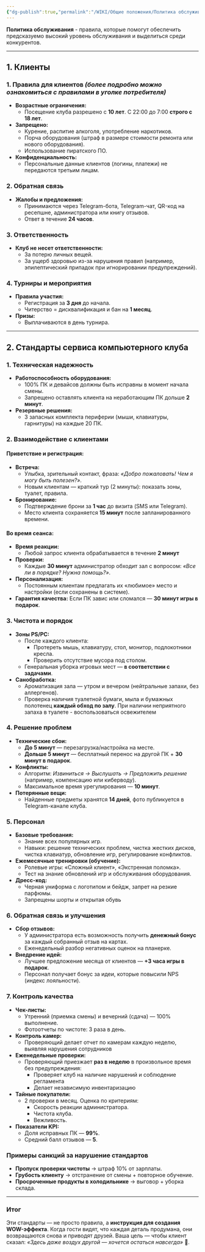 ```yaml
---
{"dg-publish":true,"permalink":"/WIKI/Общие положения/Политика обслуживания/"}
---
```


**Политика обслуживания** - правила, которые помогут обеспечить предсказуемо высокий уровень обслуживания и выделиться среди конкурентов.
___

## **1. Клиенты** 
### **1. Правила для клиентов** *(более подробно можно ознакомиться с правилами в уголке потребителя)*
- **Возрастные ограничения:**
    - Посещение клуба разрешено с **10 лет**. С 22:00 до 7:00 **строго с 18 лет**.
- **Запрещено:**
    - Курение, распитие алкоголя, употребление наркотиков.
    - Порча оборудования (штраф в размере стоимости ремонта или нового оборудования).
    - Использование пиратского ПО.   
- **Конфиденциальность:**
    - Персональные данные клиентов (логины, платежи) не передаются третьим лицам.

### **2. Обратная связь**
- **Жалобы и предложения:**
    - Принимаются через Telegram-бота, Telegram-чат, QR-код на ресепшне, администратора или книгу отзывов.
    - Ответ в течение **24 часов**.

### **3. Ответственность**
- **Клуб не несет ответственности:**
    - За потерю личных вещей.
    - За ущерб здоровью из-за нарушения правил (например, эпилептический припадок при игнорировании предупреждений).

### **4. Турниры и мероприятия**
- **Правила участия:**
    - Регистрация за **3 дня** до начала.
    - Читерство = дисквалификация и бан на **1 месяц**.
- **Призы:**
    - Выплачиваются в день турнира.

---

## **2. Стандарты сервиса компьютерного клуба**  
### **1. Техническая надежность**  
- **Работоспособность оборудования:**  
  - 100% ПК и девайсов должны быть исправны в момент начала смены.  
  - Запрещено оставлять клиента на неработающим ПК дольше **2 минут**.  
- **Резервные решения:**  
  - 3 запасных комплекта периферии (мыши, клавиатуры, гарнитуры) на каждые 20 ПК.  

### **2. Взаимодействие с клиентами**  
#### **Приветствие и регистрация:**  
- **Встреча:**  
  - Улыбка, зрительный контакт, фраза: *«Добро пожаловать! Чем я могу быть полезен?»*.  
  - Новым клиентам — краткий тур (2 минуты): показать зоны, туалет, правила.  
- **Бронирование:**  
  - Подтверждение брони за **1 час** до визита (SMS или Telegram).  
  - Место клиента сохраняется **15 минут** после запланированного времени.

#### **Во время сеанса:**  
- **Время реакции:** 
  - Любой запрос клиента обрабатывается в течение **2 минут**
- **Проверки:**  
  - Каждые **30 минут** администратор обходит зал с вопросом: *«Все ли в порядке? Нужна помощь?»*.  
- **Персонализация:**  
  - Постоянным клиентам предлагать их «любимое» место и настройки (если сохранены в системе).
 - **Гарантия качества:** Если ПК завис или сломался — **30 минут игры в подарок**.

### **3. Чистота и порядок**  
- **Зоны PS/PC:**  
  - После каждого клиента:  
    - Протереть мышь, клавиатуру, стол, монитор, подлокотники кресла.  
    - Проверить отсутствие мусора под столом.  
  - Генеральная уборка игровых мест — **в соответствии с задачами**.  
- **Санобработка:**  
  - Ароматизация зала — утром и вечером (нейтральные запахи, без аллергенов).
  - Проверка наличия туалетной бумаги, мыла и бумажных полотенец **каждый обход по залу**. При наличии неприятного запаха в туалете - воспользоваться освежителем

### **4. Решение проблем**  
- **Технические сбои:**  
  - **До 5 минут** — перезагрузка/настройка на месте.  
  - **Дольше 5 минут** — бесплатный перенос на другой ПК + **30 минут в подарок**.  
- **Конфликты:**  
  - Алгоритм: *Извиниться → Выслушать → Предложить решение* (например, компенсацию или киберводу).  
  - Максимальное время урегулирования — **10 минут**.  
- **Потерянные вещи:**  
  - Найденные предметы хранятся **14 дней**, фото публикуется в Telegram-канале клуба.

### **5. Персонал**  
- **Базовые требования:**  
  - Знание всех популярных игр.  
  - Навыки: решение технических проблем, чистка жестких дисков, чистка клавиатур, обновление игр, регулирование конфликтов.
- **Ежемесячные тренировки (обучение):**  
  - Ролевые игры: «Сложный клиент», «Экстренная поломка».  
  - Тест на знание обновлений игр и обслуживания оборудования. 
- **Дресс-код:**  
  - Черная униформа с логотипом и бейдж, запрет на резкие парфюмы.
  - Запрещены шорты и открытая обувь

### **6. Обратная связь и улучшения**  
- **Сбор отзывов:**  
  - У администратора есть возможность получить **денежный бонус** за каждый собранный отзыв на картах. 
  - Еженедельный разбор негативных оценок на планерке.  
- **Внедрение идей:**  
  - Лучшее предложение месяца от клиентов — **+3 часа игры в подарок**.  
  - Персонал получает бонус за идеи, которые повысили NPS (индекс лояльности).

### **7. Контроль качества**  
- **Чек-листы:**  
  - Утренний (приемка смены) и вечерний (сдача) — 100% выполнение.  
  - Фотоотчеты по чистоте: 3 раза в день.  
- **Контроль камер:**
	- Проверяющий делает отчет по камерам каждую неделю, выявляя нарушения сотрудников
- **Еженедельные проверки:**
	- Проверяющий приезжает **раз в неделю** в произвольное время без предупреждения:
	  - Проверяет клуб на наличие нарушений и соблюдение регламента
	  - Делает независимую инвентаризацию
- **Тайные покупатели:**  
  - 2 проверки в месяц. Оценка по критериям:  
    - Скорость реакции администратора.  
    - Чистота клуба.  
    - Вежливость. 
- **Показатели KPI:**  
  - Доля исправных ПК — **99%**.  
  - Средний балл отзывов — **5**.  

### **Примеры санкций за нарушение стандартов**  
- **Пропуск проверки чистоты** → штраф 10% от зарплаты.  
- **Грубость клиенту** → отстранение от смены + повторное обучение.  
- **Просроченные продукты в холодильнике** → выговор + уборка склада.

---

### **Итог**  
Эти стандарты — не просто правила, а **инструкция для создания WOW-эффекта**. Когда гости видят, что каждая деталь продумана, они возвращаются снова и приводят друзей. Ваша цель — чтобы клиент сказал: *«Здесь даже воздух другой — хочется остаться навсегда»* 🚀.